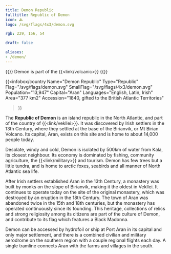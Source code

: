```yaml
---
title: Demon Republic
fulltitle: Republic of Demon
icon: ⛪️
logo: /svg/flags/4x3/demon.svg

rgb: 229, 156, 54

draft: false

aliases:
- /demon/
---
```

{{<note series>}}
 Demon is part of the {{<link/volcanic>}}
{{</note>}}

{{<infobox/country
	 Name="Demon Republic"
	 Type="Republic"
	 Flag="/svg/flags/demon.svg"
	 SmallFlag="/svg/flags/4x3/demon.svg"
	 Population="13,947"
	 Capital="Aran"
	 Languages="English, Latin, Irish"
	 Area="377 km2"
	 Accession="1840, gifted to the British Atlantic Territories"
 >}}

The <span class="fi fi-demon"></span> **Republic of Demon** is an island republic in the North Atlantic, and part of the country of {{<link/vekllei>}}. It was discovered by Irish settlers in the 13th Century, where they settled at the base of the Birianvik, or Mt Birian Volcano. Its capital, Aran, exists on this site and is home to about 14,000 people today.

Desolate, windy and cold, Demon is isolated by 500km of water from Kala, its closest neighbour. Its economy is dominated by fishing, community agriculture, the {{<link/military>}} and tourism. Demon has few trees but a little tundra, and is home to arctic foxes, seabirds and all manner of North Atlantic sea life.

After Irish settlers established Aran in the 13th Century, a monastery was built by monks on the slope of Birianvik, making it the oldest in Vekllei. It continues to operate today on the site of the original monastery, which was destroyed by an eruption in the 18th Century. The town of Aran was abandoned twice in the 15th and 18th centuries, but the monastery has operated continuously since its founding. This heritage, collections of relics and strong religiosity among its citizens are part of the culture of Demon, and contribute to its flag which features a Black Madonna.

Demon can be accessed by hydrofoil or ship at Port Aran in its capital and only major settlement, and there is a combined civilian and military aerodrome on the southern region with a couple regional flights each day. A single tramline connects Aran with the farms and villages in the south.